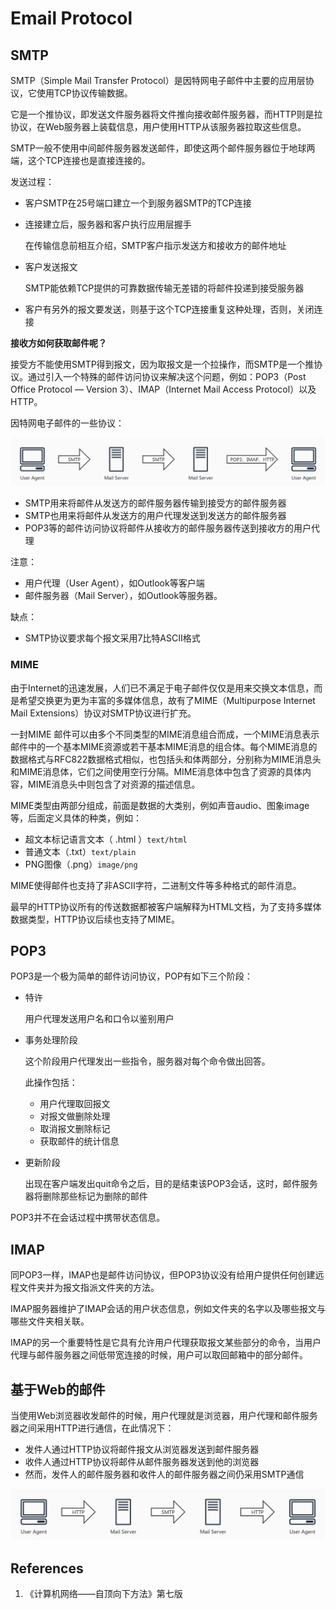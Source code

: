# Email Protocol

## SMTP

SMTP（Simple Mail Transfer Protocol）是因特网电子邮件中主要的应用层协议，它使用TCP协议传输数据。

它是一个推协议，即发送文件服务器将文件推向接收邮件服务器，而HTTP则是拉协议，在Web服务器上装载信息，用户使用HTTP从该服务器拉取这些信息。

SMTP一般不使用中间邮件服务器发送邮件，即使这两个邮件服务器位于地球两端，这个TCP连接也是直接连接的。

发送过程：

- 客户SMTP在25号端口建立一个到服务器SMTP的TCP连接

- 连接建立后，服务器和客户执行应用层握手

  在传输信息前相互介绍，SMTP客户指示发送方和接收方的邮件地址

- 客户发送报文

  SMTP能依赖TCP提供的可靠数据传输无差错的将邮件投递到接受服务器

- 客户有另外的报文要发送，则基于这个TCP连接重复这种处理，否则，关闭连接

**接收方如何获取邮件呢？**

接受方不能使用SMTP得到报文，因为取报文是一个拉操作，而SMTP是一个推协议。通过引入一个特殊的邮件访问协议来解决这个问题，例如：POP3（Post Office Protocol — Version 3）、IMAP（Internet Mail Access Protocol）以及HTTP。

因特网电子邮件的一些协议：

![Email Protocol](Email-Protocol_assets/Email%20Protocol.jpg)

- SMTP用来将邮件从发送方的邮件服务器传输到接受方的邮件服务器
- SMTP也用来将邮件从发送方的用户代理发送到发送方的邮件服务器
- POP3等的邮件访问协议将邮件从接收方的邮件服务器传送到接收方的用户代理

注意：

- 用户代理（User Agent），如Outlook等客户端
- 邮件服务器（Mail Server），如Outlook等服务器。

缺点：

- SMTP协议要求每个报文采用7比特ASCII格式

### MIME

由于Internet的迅速发展，人们已不满足于电子邮件仅仅是用来交换文本信息，而是希望交换更为更为丰富的多媒体信息，故有了MIME（Multipurpose Internet Mail Extensions）协议对SMTP协议进行扩充。

一封MIME 邮件可以由多个不同类型的MIME消息组合而成，一个MIME消息表示邮件中的一个基本MIME资源或若干基本MIME消息的组合体。每个MIME消息的 数据格式与RFC822数据格式相似，也包括头和体两部分，分别称为MIME消息头和MIME消息体，它们之间使用空行分隔。MIME消息体中包含了资源的具体内容，MIME消息头中则包含了对资源的描述信息。

MIME类型由两部分组成，前面是数据的大类别，例如声音audio、图象image等，后面定义具体的种类，例如：

- 超文本标记语言文本（ .html ）`text/html`
- 普通文本（.txt）`text/plain`
- PNG图像（.png）`image/png`

MIME使得邮件也支持了非ASCII字符，二进制文件等多种格式的邮件消息。

最早的HTTP协议所有的传送数据都被客户端解释为HTML文档，为了支持多媒体数据类型，HTTP协议后续也支持了MIME。

## POP3

POP3是一个极为简单的邮件访问协议，POP有如下三个阶段：

- 特许

  用户代理发送用户名和口令以鉴别用户

- 事务处理阶段

  这个阶段用户代理发出一些指令，服务器对每个命令做出回答。

  此操作包括：

  - 用户代理取回报文
  - 对报文做删除处理
  - 取消报文删除标记
  - 获取邮件的统计信息

- 更新阶段

  出现在客户端发出quit命令之后，目的是结束该POP3会话，这时，邮件服务器将删除那些标记为删除的邮件

POP3并不在会话过程中携带状态信息。

## IMAP

同POP3一样，IMAP也是邮件访问协议，但POP3协议没有给用户提供任何创建远程文件夹并为报文指派文件夹的方法。

IMAP服务器维护了IMAP会话的用户状态信息，例如文件夹的名字以及哪些报文与哪些文件夹相关联。

IMAP的另一个重要特性是它具有允许用户代理获取报文某些部分的命令，当用户代理与邮件服务器之间低带宽连接的时候，用户可以取回邮箱中的部分邮件。

## 基于Web的邮件

当使用Web浏览器收发邮件的时候，用户代理就是浏览器，用户代理和邮件服务器之间采用HTTP进行通信，在此情况下：

- 发件人通过HTTP协议将邮件报文从浏览器发送到邮件服务器
- 收件人通过HTTP协议将邮件从邮件服务器发送到他的浏览器
- 然而，发件人的邮件服务器和收件人的邮件服务器之间仍采用SMTP通信

![Email Protocol HTTP](Email-Protocol_assets/Email%20Protocol%20HTTP.jpg)

## References

1. 《计算机网络——自顶向下方法》第七版